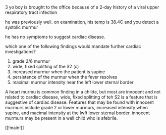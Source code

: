 3 yo boy is brought to the office because of a 2-day history of a viral upper respiratory tract infection 

he was previously well. on examination, his temp is 38.4C and you detect a systolic murmur 

he has no symptoms to suggest cardiac disease. 

which one of the following findings would mandate further cardiac investigations? 

1. grade 2/6 murmur 
2. wide, fixed splitting of the S2 (c)
3. increased murmur when the patient is supine 
4. persistence of the murmur when the fever resolves 
5. maximal murmur intensity near the left lower sternal border 

A heart murmu is common finding in a childe, but most are innocent and not related to cardiac disease, wide, fixed splitting of teh S2 is a feature that is suggestive of cardiac disease. Features that may be found with innocent murmurs include grade 2 or lower murmurs, increased intensity when supine, and macimal intensity at the lwft lower sternal border. innocent murmurs may be present in a well child who is afebrile. 

[[!main!]]
